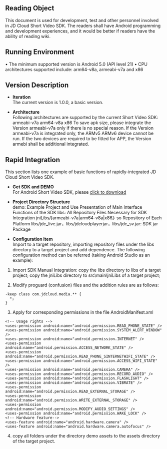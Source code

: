 ## Reading Object
This document is used for development, test and other personnel involved in JD Cloud Short Video SDK. The readers shall have Android programming and development experiences, and it would be better if readers have the ability of reading wiki.  

## Running Environment
•	The minimum supported version is Android 5.0 (API level 21)
•	CPU architectures supported include: arm64-v8a, armeabi-v7a and x86

## Version Description
* **Iteration**  
The current version is 1.0.0, a basic version.  

* **Architecture**  
Following architectures are supported by the current Short Video SDK:
armeabi-v7a
arm64-v8a
x86
To save apk size, please integrate the Version armeabi-v7a only if there is no special reason.
If the Version armeabi-v7a is integrated only, the ARMv5 ARMv6 device cannot be run. If the two devices are required to be fitted for APP, the Version armebi shall be additional integrated. 

## Rapid Integration
This section lists one example of basic functions of rapidly-integrated JD Cloud Short Video SDK.

* **Get SDK and DEMO**  
For Android Short Video SDK, please <a href="https://zhanghao274.s3.cn-north-1.jdcloud-oss.com/shortvideo/lib.zip">click to download</a><br/>  

* **Project Directory Structure**  
demo: Example Project and Use Presentation of Main Interface Functions of the SDK
libs: All Repository Files Necessary for SDK Integration
jniLibs/[armeabi-v7a|arm64-v8a|x86]: so Repository of Each Platform
libs/jdc_live.jar，libs/jdcloudplayerjar，libs/jdc_sv.jar: SDK jar Package 

* **Configuration Item**    
Import to a target repository, importing repository files under the libs directory to a target project and add dependence.
The following configuration method can be referred (taking Android Studio as an example):
1) Import SDK
Manual Integration:
copy the libs directory to libs of a target project;
copy the jniLibs directory to src\main\jniLibs of a target project;

2) Modify proguard (confusion) files and the addition rules are as follows:
```
-keep class com.jdcloud.media.** {
  *;
}
```

3) Apply for corresponding permissions in the file AndroidManifest.xml
```
<!-- Usage rights -->
<uses-permission android:name="android.permission.READ_PHONE_STATE" />
<uses-permission android:name="android.permission.SYSTEM_ALERT_WINDOW" />
<uses-permission android:name="android.permission.INTERNET" />
<uses-permission android:name="android.permission.ACCESS_NETWORK_STATE" />
<uses-permission android:name="android.permission.READ_PHONE_SINTERNETWIFI_STATE" />
<uses-permission android:name="android.permission.ACCESS_WIFI_STATE" />
<uses-permission android:name="android.permission.CAMERA" />
<uses-permission android:name="android.permission.RECORD_AUDIO" />
<uses-permission android:name="android.permission.FLASHLIGHT" />
<uses-permission android:name="android.permission.VIBRATE" />
<uses-permission android:name="android.permission.READ_EXTERNAL_STORAGE" />
<uses-permission android:name="android.permission.WRITE_EXTERNAL_STORAGE" />
<uses-permission android:name="android.permission.MODIFY_AUDIO_SETTINGS" />
<uses-permission android:name="android.permission.WAKE_LOCK" />
<!-- Hardware feature-->
<uses-feature android:name="android.hardware.camera" />
<uses-feature android:name="android.hardware.camera.autofocus" />
```

4) copy all folders under the directory demo assets to the assets directory of the target project.
